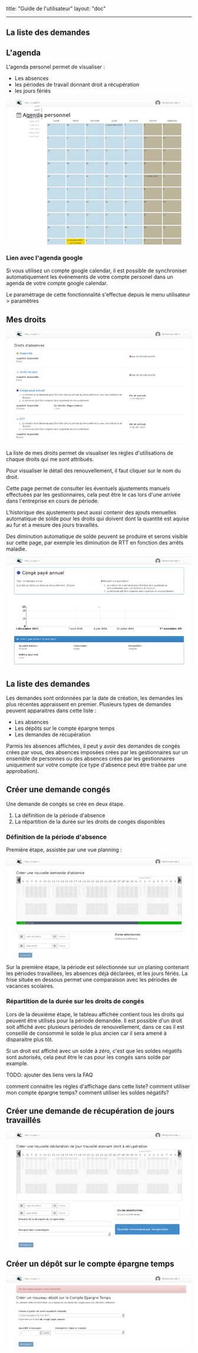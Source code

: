 title: "Guide de l'utilisateur"
layout: "doc"

---


## La liste des demandes

## L'agenda

L'agenda personel permet de visualiser :

* Les absences
* les périodes de travail donnant droit a récupération
* les jours fériés

![mon agenda](images/account-calendar.png)


### Lien avec l'agenda google

Si vous utilisez un compte google calendar, il est possible de synchroniser automatiquement les événements de votre compte personel dans un agenda de votre compte google calendar.

Le paramétrage de cette fonctionnalité s'effectue depuis le menu utilisateur > paramètres

## Mes droits

![mes droits](images/account-rights.png)

La liste de mes droits permet de visualiser les règles d'utilisations de chaque droits qui me sont attribués.

Pour visualiser le détail des renouvellement, il faut cliquer sur le nom du droit.

Cette page permet de consulter les éventuels ajustements manuels effectuées par les gestionnaires, cela peut être le cas lors d'une arrivée dans l'entreprise en cours de période.

L'historique des ajustements peut aussi contenir des ajouts  menuelles automatique de solde pour les droits qui doivent dont la quantité est aquise au fur et a mesure des jours travaillés.

Des diminution automatique de solde peuvent se produire et serons visible sur cette page, par exemple les diminution de RTT en fonction des arrêts maladie.

![mes droits](images/account-annual-leave.png)


## La liste des demandes

Les demandes sont ordonnées par la date de création, les demandes les plus récentes appraissent en premier. Plusieurs types de demandes peuvent apparaitres dans cette liste :

* Les absences
* Les dépôts sur le compte épargne temps
* Les demandes de récupération

Parmis les absences affichées, il peut y avoir des demandes de congés crées par vous, des absences imposées crées par les gestionnaires sur un ensemble de personnes ou des absences crées par les gestionnaires uniquement sur votre compte (ce type d'absence peut être traitée par une approbation).

## Créer une demande congés

Une demande de congés se crée en deux étape.

1. La définition de la période d'absence
2. La répartition de la durée sur les droits de congés disponibles

### Définition de la période d'absence

Première étape, assistée par une vue planning :

![première étape de la demande de congés](images/account-absence-create.png)

Sur la première étape, la période est sélectionnée sur un planing contenant les périodes travaillées, les absences déjà déclarées, et les jours fériés. La frise située en dessous permet une comparaison avec les périodes de vacances scolaires.


### Répartition de la durée sur les droits de congés

Lors de la deuxième étape, le tableau affichée contient tous les droits qui peuvent être utilisés pour la période demandée. Il est possible d'un droit soit affiché avec plusieurs périodes de renouvellement, dans ce cas il est conseillé de consommé le solde le plus ancien car il sera amené à disparaitre plus tôt.

Si un droit est affiché avec un solde à zéro, c'est que les soldes négatifs sont autorisés, cela peut être le cas pour les congés sans solde par example.

TODO: ajouter des liens vers la FAQ

comment connaitre les règles d'affichage dans cette liste?
comment utiliser mon compte épargne temps?
comment utiliser les soldes négatifs?



## Créer une demande de récupération de jours travaillés

![déclarer sa journée travailllée](images/account-workperiod-recover-create.png)

## Créer un dépôt sur le compte épargne temps

![épargner du temps](images/account-time-saving-deposit-create.png)
